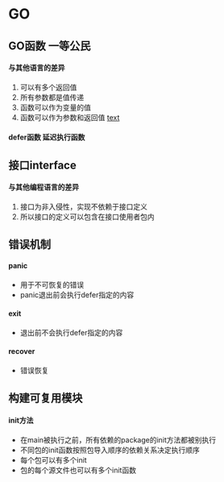 # GO

## GO函数 一等公民
#### 与其他语言的差异
1. 可以有多个返回值
2. 所有参数都是值传递
3. 函数可以作为变量的值
4. 函数可以作为参数和返回值
[text](./go函数差异.png)

#### defer函数 延迟执行函数

## 接口interface

#### 与其他编程语言的差异
1. 接口为非入侵性，实现不依赖于接口定义
2. 所以接口的定义可以包含在接口使用者包内

## 错误机制

#### panic 
* 用于不可恢复的错误
* panic退出前会执行defer指定的内容
#### exit
* 退出前不会执行defer指定的内容

#### recover
* 错误恢复

## 构建可复用模块

#### init方法
* 在main被执行之前，所有依赖的package的init方法都被别执行
* 不同包的init函数按照包导入顺序的依赖关系决定执行顺序
* 每个包可以有多个init
* 包的每个源文件也可以有多个init函数
